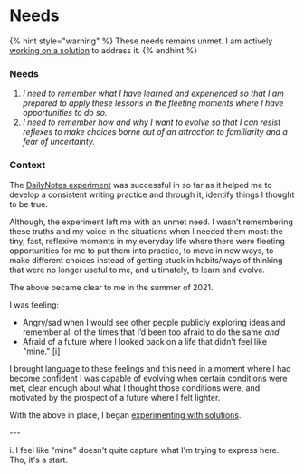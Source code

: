 # Needs

{% hint style="warning" %}
These needs remains unmet. I am actively [working on a solution](drop-journal.md) to address it.
{% endhint %}

### Needs

1. _I need to remember what I have learned and experienced so that I am prepared to apply these lessons in the fleeting moments where I have opportunities to do so._
2. _I need to remember how and why I want to evolve so that I can resist reflexes to make choices borne out of an attraction to familiarity and a fear of uncertainty._

### Context

The [DailyNotes experiment](experiments/dailynotes.md) was successful in so far as it helped me to develop a consistent writing practice and through it, identify things I thought to be true.

Although, the experiment left me with an unmet need. I wasn’t remembering these truths and my voice in the situations when I needed them most: the tiny, fast, reflexive moments in my everyday life where there were fleeting opportunities for me to put them into practice, to move in new ways, to make different choices instead of getting stuck in habits/ways of thinking that were no longer useful to me, and ultimately, to learn and evolve.

The above became clear to me in the summer of 2021.&#x20;

I was feeling:&#x20;

* Angry/sad when I would see other people publicly exploring ideas and remember all of the times that I’d been too afraid to do the same _and_
* Afraid of a future where I looked back on a life that didn't feel like "mine." \[i]&#x20;

I brought language to these feelings and this need in a moment where I had become confident I was capable of evolving when certain conditions were met, clear enough about what I thought those conditions were, and motivated by the prospect of a future where I felt lighter.

With the above in place, I began [experimenting with solutions](experiments/).



\---

i. I feel like "mine" doesn't quite capture what I'm trying to express here. Tho, it's a start.
